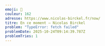 ```yaml
---
emoji: 🐙
couleur: 162
adresse: https://www.nicolas-birckel.fr/now/
titre: En ce moment — Nicolas Birckel
problem: "TypeError: fetch failed"
problemDate: 2025-10-24T09:14:39.787Z
problemTries: 1
---
```


